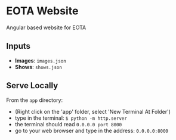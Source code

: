 # EOTA Website
 
Angular based website for EOTA

## Inputs

- **Images**: `images.json`
- **Shows**: `shows.json`

## Serve Locally

From the `app` directory:

- (Right click on the 'app' folder, select 'New Terminal At Folder')
- type in the terminal: `$ python -m http.server`
- the terminal should read `0.0.0.0 port 8000`
- go to your web browser and type in the address: `0.0.0.0:8000`
